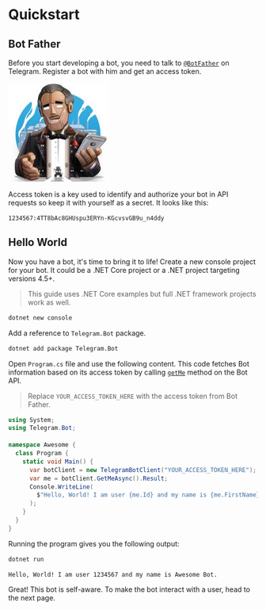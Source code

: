 # Quickstart

## Bot Father

Before you start developing a bot, you need to talk to [`@BotFather`](https://t.me/botfather) on Telegram. Register a
bot with him and get an access token.

[![Bot Father](docs/logo-bot-father.jpg)](https://t.me/botfather)

Access token is a key used to identify and authorize your bot in API
requests so keep it with yourself as a secret. It looks like this:

```text
1234567:4TT8bAc8GHUspu3ERYn-KGcvsvGB9u_n4ddy
```

## Hello World

Now you have a bot, it's time to bring it to life! Create a new console project for your bot.
It could be a .NET Core project or a .NET project targeting versions 4.5+.

> This guide uses .NET Core examples but full .NET framework projects work as well.

```bash
dotnet new console
```

Add a reference to `Telegram.Bot` package.

```bash
dotnet add package Telegram.Bot
```

Open `Program.cs` file and use the following content. This code fetches Bot information based on its access token by calling [`getMe`] method on the Bot API.

> Replace `YOUR_ACCESS_TOKEN_HERE` with the access token from Bot Father.

```c#
using System;
using Telegram.Bot;

namespace Awesome {
  class Program {
    static void Main() {
      var botClient = new TelegramBotClient("YOUR_ACCESS_TOKEN_HERE");
      var me = botClient.GetMeAsync().Result;
      Console.WriteLine(
        $"Hello, World! I am user {me.Id} and my name is {me.FirstName}."
      );
    }
  }
}
```

Running the program gives you the following output:

```bash
dotnet run
```

```text
Hello, World! I am user 1234567 and my name is Awesome Bot.
```

Great! This bot is self-aware. To make the bot interact with a user, head to the next page.

[`getMe`]: https://core.telegram.org/bots/api#getme